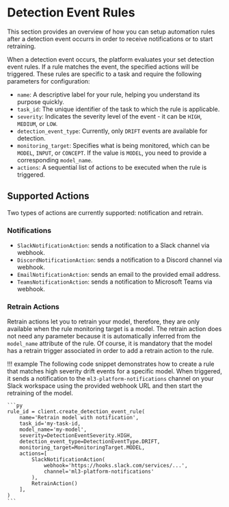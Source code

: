 # Detection Event Rules

This section provides an overview of how you can setup automation rules after a detection event occurrs in order to receive notifications or to start retraining.

When a detection event occurs, the platform evaluates your set detection event rules.
If a rule matches the event, the specified actions will be triggered.
These rules are specific to a task and require the following parameters for configuration:

- `name`: A descriptive label for your rule, helping you understand its purpose quickly.
- `task_id`: The unique identifier of the task to which the rule is applicable.
- `severity`: Indicates the severity level of the event - it can be `HIGH`, `MEDIUM`, or `LOW`.
- `detection_event_type`: Currently, only `DRIFT` events are available for detection.
- `monitoring_target`: Specifies what is being monitored, which can be `MODEL`, `INPUT`, or `CONCEPT`. If the value is `MODEL`, you need to provide a corresponding `model_name`.
- `actions`: A sequential list of actions to be executed when the rule is triggered.

## Supported Actions
Two types of actions are currently supported: notification and retrain.


### Notifications
- `SlackNotificationAction`: sends a notification to a Slack channel via webhook.
- `DiscordNotificationAction`: sends a notification to a Discord channel via webhook.
- `EmailNotificationAction`: sends an email to the provided email address.
- `TeamsNotificationAction`: sends a notification to Microsoft Teams via webhook.

### Retrain Actions

Retrain actions let you to retrain your model, therefore, they are only available when the rule monitoring target is a model.
The retrain action does not need any parameter because it is automatically inferred from the `model_name` attribute of the rule.
Of course, it is mandatory that the model has a retrain trigger associated in order to add a retrain action to the rule.

!!! example
    The following code snippet demonstrates how to create a rule that matches high severity drift events for a specific model. When triggered, it sends a notification to the `ml3-platform-notifications` channel on your Slack workspace using the provided webhook URL and then start the retraining of the model.

    ```py
    rule_id = client.create_detection_event_rule(
        name='Retrain model with notification',
        task_id='my-task-id,
        model_name='my-model',
        severity=DetectionEventSeverity.HIGH,
        detection_event_type=DetectionEventType.DRIFT,
        monitoring_target=MonitoringTarget.MODEL,
        actions=[
            SlackNotificationAction(
                webhook='https://hooks.slack.com/services/...',
                channel='ml3-platform-notifications'
            ),
            RetrainAction()
        ],
    )
    ```